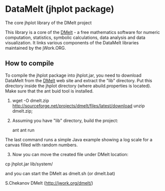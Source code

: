 # DataMelt (jhplot package)
The core jhplot library of the DMelt project

This library is a core of the <a href="http://jwork.org/dmelt/">DMelt</a> - a free mathematics software for numeric computation, statistics, symbolic calculations, data analysis and data visualization.
It links various components of the DataMelt libraries maintained by the jWork.ORG.

<h2>How to compile</h2>

To compile the jhplot package into jhplot.jar, you need to download DataMelt from the <a href="http://jwork.org/dmelt/">DMelt</a> web site and extract the "lib" directory. Put this directory inside the jhplot directory (where abuild.properties is located). Make sure that the ant buid tool is installed.

1) wget -O dmelt.zip http://sourceforge.net/projects/dmelt/files/latest/download
   unzip dmelt.zip;

2) Assuming you have "lib" directory, build the project:

   ant
   ant run

The last command  runs a simple Java example showing a log scale for a canvas filled with random numbers.

3) Now you can move the created file under DMelt location:

  cp jhplot.jar lib/system/

and you can start the DMelt as dmelt.sh (or dmelt.bat)


S.Chekanov
DMelt (http://jwork.org/dmelt/)

